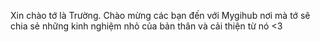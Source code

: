 Xin chào tớ là Trường. Chào mừng các bạn đến với Mygihub nơi mà tớ sẽ chia sẻ những kinh nghiệm nhỏ của bản thân và cải thiện từ nó <3 
